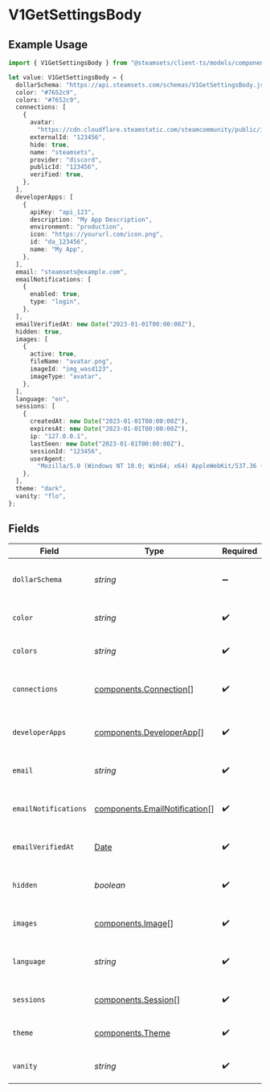 # V1GetSettingsBody

## Example Usage

```typescript
import { V1GetSettingsBody } from "@steamsets/client-ts/models/components";

let value: V1GetSettingsBody = {
  dollarSchema: "https://api.steamsets.com/schemas/V1GetSettingsBody.json",
  color: "#7652c9",
  colors: "#7652c9",
  connections: [
    {
      avatar:
        "https://cdn.cloudflare.steamstatic.com/steamcommunity/public/images/avatars/f1/f1a1d2c3d0c9d1e1f2f3f4f5f6f7f8f9.jpg",
      externalId: "123456",
      hide: true,
      name: "steamsets",
      provider: "discord",
      publicId: "123456",
      verified: true,
    },
  ],
  developerApps: [
    {
      apiKey: "api_123",
      description: "My App Description",
      environment: "production",
      icon: "https://yoururl.com/icon.png",
      id: "da_123456",
      name: "My App",
    },
  ],
  email: "steamsets@example.com",
  emailNotifications: [
    {
      enabled: true,
      type: "login",
    },
  ],
  emailVerifiedAt: new Date("2023-01-01T00:00:00Z"),
  hidden: true,
  images: [
    {
      active: true,
      fileName: "avatar.png",
      imageId: "img_wasd123",
      imageType: "avatar",
    },
  ],
  language: "en",
  sessions: [
    {
      createdAt: new Date("2023-01-01T00:00:00Z"),
      expiresAt: new Date("2023-01-01T00:00:00Z"),
      ip: "127.0.0.1",
      lastSeen: new Date("2023-01-01T00:00:00Z"),
      sessionId: "123456",
      userAgent:
        "Mozilla/5.0 (Windows NT 10.0; Win64; x64) AppleWebKit/537.36 (KHTML, like Gecko) Chrome/91.0.4472.124 Safari/537.36",
    },
  ],
  theme: "dark",
  vanity: "flo",
};
```

## Fields

| Field                                                                                         | Type                                                                                          | Required                                                                                      | Description                                                                                   | Example                                                                                       |
| --------------------------------------------------------------------------------------------- | --------------------------------------------------------------------------------------------- | --------------------------------------------------------------------------------------------- | --------------------------------------------------------------------------------------------- | --------------------------------------------------------------------------------------------- |
| `dollarSchema`                                                                                | *string*                                                                                      | :heavy_minus_sign:                                                                            | A URL to the JSON Schema for this object.                                                     | https://api.steamsets.com/schemas/V1GetSettingsBody.json                                      |
| `color`                                                                                       | *string*                                                                                      | :heavy_check_mark:                                                                            | The color the account is using                                                                | #7652c9                                                                                       |
| `colors`                                                                                      | *string*                                                                                      | :heavy_check_mark:                                                                            | The colors the account is using                                                               | #7652c9                                                                                       |
| `connections`                                                                                 | [components.Connection](../../models/components/connection.md)[]                              | :heavy_check_mark:                                                                            | The connections the account has                                                               |                                                                                               |
| `developerApps`                                                                               | [components.DeveloperApp](../../models/components/developerapp.md)[]                          | :heavy_check_mark:                                                                            | The developer apps the account has                                                            |                                                                                               |
| `email`                                                                                       | *string*                                                                                      | :heavy_check_mark:                                                                            | The email the account is using                                                                | steamsets@example.com                                                                         |
| `emailNotifications`                                                                          | [components.EmailNotification](../../models/components/emailnotification.md)[]                | :heavy_check_mark:                                                                            | The email notifications the account has                                                       |                                                                                               |
| `emailVerifiedAt`                                                                             | [Date](https://developer.mozilla.org/en-US/docs/Web/JavaScript/Reference/Global_Objects/Date) | :heavy_check_mark:                                                                            | The time the email was verified                                                               | 2023-01-01T00:00:00Z                                                                          |
| `hidden`                                                                                      | *boolean*                                                                                     | :heavy_check_mark:                                                                            | Whether the account is hidden in the leaderboards                                             | true                                                                                          |
| `images`                                                                                      | [components.Image](../../models/components/image.md)[]                                        | :heavy_check_mark:                                                                            | The images the account has                                                                    |                                                                                               |
| `language`                                                                                    | *string*                                                                                      | :heavy_check_mark:                                                                            | The language the account is using                                                             | en                                                                                            |
| `sessions`                                                                                    | [components.Session](../../models/components/session.md)[]                                    | :heavy_check_mark:                                                                            | The sessions the account has                                                                  |                                                                                               |
| `theme`                                                                                       | [components.Theme](../../models/components/theme.md)                                          | :heavy_check_mark:                                                                            | The theme the account is using                                                                | dark                                                                                          |
| `vanity`                                                                                      | *string*                                                                                      | :heavy_check_mark:                                                                            | The vanity the account is using                                                               | flo                                                                                           |